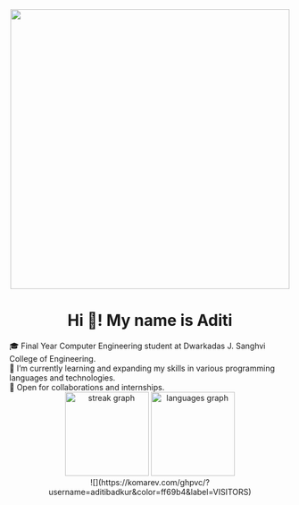 <div align="center">
  <img height="500" src="https://user-images.githubusercontent.com/74038190/212750996-938b257b-266c-45a7-9af7-655341c0f58b.gif"  />
</div>
<h1 align="center">Hi 👋! My name is Aditi </h1>
<!-- <h3>An aspiring full stack developer</h3> -->
🎓 Final Year Computer Engineering student at Dwarkadas J. Sanghvi College of Engineering.<br>🌱 I’m currently learning and expanding my skills in various programming languages and technologies.<br>🤝 Open for collaborations and internships.
<!-- <br>📫 How to reach me: aditisbadkur@gmail.com -->

<div align="center">
  <!-- <img src="https://github-readme-stats.vercel.app/api?username=aditibadkur&theme=gotham&hide_border=false&include_all_commits=true&count_private=true" height="150" alt="stats graph"  /> -->
  <img src="https://github-readme-streak-stats.herokuapp.com/?user=aditibadkur&theme=gotham&hide_border=false" height="150" alt="streak graph"  />
  <img src="https://github-readme-stats.vercel.app/api/top-langs/?username=aditibadkur&theme=gotham&hide_border=false&include_all_commits=true&count_private=true&layout=compact" height="150" alt="languages graph"  />
  
</br>
![](https://komarev.com/ghpvc/?username=aditibadkur&color=ff69b4&label=VISITORS) 
</div>



<!-- Proudly created with GPRM ( https://gprm.itsvg.in ) -->
